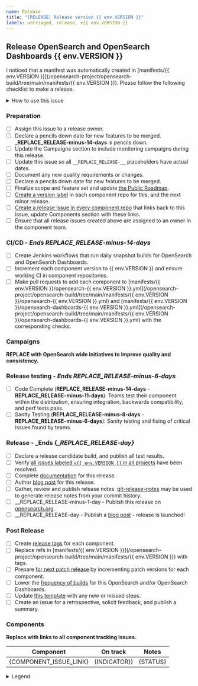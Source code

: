 ```yaml
---
name: Release
title: "[RELEASE] Release version {{ env.VERSION }}"
labels: untriaged, release, v{{ env.VERSION }}
---
```


## Release OpenSearch and OpenSearch Dashboards {{ env.VERSION }}

I noticed that a manifest was automatically created in [manifests/{{ env.VERSION }}](/opensearch-project/opensearch-build/tree/main/manifests/{{ env.VERSION }}). Please follow the following checklist to make a release.

<details><summary>How to use this issue</summary>
<p>

## This Release Issue

This issue captures the state of the OpenSearch release, its assignee is responsible for driving the release. Please contact them or @mention them on this issue for help. There are linked issues on components of the release where individual components can be tracked.

## Release Steps

There are several steps to the release process, these steps are completed as the whole release and components that are behind present risk to the release.  The release owner completes the tasks in this ticket, whereas component owners resolve tasks on their ticket in their repositories.

Steps have completion dates for coordinating efforts between the components of a release; components can start as soon as they are ready far in advance of a future release.

### Component List

To aid in understanding the state of the release there is a table with status indicating each component state. This is updated based on the status of the component issues.

</p>
</details>

### Preparation

- [ ] Assign this issue to a release owner.
- [ ] Declare a pencils down date for new features to be merged. ___REPLACE_RELEASE-minus-14-days__ is pencils down.
- [ ] Update the Campaigns section to include monitoring campaigns during this release. 
- [ ] Update this issue so all `__REPLACE_RELEASE-__` placeholders have actual dates.
- [ ] Document any new quality requirements or changes.
- [ ] Declare a pencils down date for new features to be merged.
- [ ] Finalize scope and feature set and update [the Public Roadmap](https://github.com/orgs/opensearch-project/projects/1).
- [ ] [Create a version label](https://github.com/opensearch-project/opensearch-plugins/blob/main/META.md#create-or-update-labels-in-all-plugin-repos) in each component repo for this, and the next minor release.
- [ ] [Create a release issue in every component repo](https://github.com/opensearch-project/opensearch-build/blob/main/meta/README.md#create-a-release-issue) that links back to this issue, update Components section with these links.
- [ ] Ensure that all release issues created above are assigned to an owner in the component team.

### CI/CD - _Ends __REPLACE_RELEASE-minus-14-days___

- [ ] Create Jenkins workflows that run daily snapshot builds for OpenSearch and OpenSearch Dashboards. 
- [ ] Increment each component version to {{ env.VERSION }} and ensure working CI in component repositories.
- [ ] Make pull requests to add each component to [manifests/{{ env.VERSION }}/opensearch-{{ env.VERSION }}.yml](/opensearch-project/opensearch-build/tree/main/manifests/{{ env.VERSION }}/opensearch-{{ env.VERSION }}.yml) and [manifests/{{ env.VERSION }}/opensearch-dashboards-{{ env.VERSION }}.yml](/opensearch-project/opensearch-build/tree/main/manifests/{{ env.VERSION }}/opensearch-dashboards-{{ env.VERSION }}.yml) with the corresponding checks.

### Campaigns

__REPLACE with OpenSearch wide initiatives to improve quality and consistency.__

### Release testing - _Ends __REPLACE_RELEASE-minus-6-days___

- [ ] Code Complete (__REPLACE_RELEASE-minus-14-days__ - __REPLACE_RELEASE-minus-11-days__): Teams test their component within the distribution, ensuring integration, backwards compatibility, and perf tests pass.
- [ ] Sanity Testing (__REPLACE_RELEASE-minus-8-days__ - __REPLACE_RELEASE-minus-6-days__): Sanity testing and fixing of critical issues found by teams.

### Release - _Ends {__REPLACE_RELEASE-day}_

- [ ] Declare a release candidate build, and publish all test results.
- [ ] Verify [all issues labeled `v{{ env.VERSION }}` in all projects](https://github.com/opensearch-project/project-meta#find-labeled-issues) have been resolved.
- [ ] Complete [documentation](https://github.com/opensearch-project/documentation-website) for this release.
- [ ] Author [blog post](https://github.com/opensearch-project/project-website) for this release.
- [ ] Gather, review and publish release notes. [git-release-notes](https://github.com/ariatemplates/git-release-notes) may be used to generate release notes from your commit history.
- [ ] __REPLACE_RELEASE-minus-1-day - Publish this release on [opensearch.org](https://opensearch.org/downloads.html).
- [ ] __REPLACE_RELEASE-day - Publish a [blog post](https://github.com/opensearch-project/project-website) - release is launched!

### Post Release

- [ ] Create [release tags](https://github.com/opensearch-project/opensearch-build/issues/378#issuecomment-999700848) for each component.
- [ ] Replace refs in [manifests/{{ env.VERSION }}](/opensearch-project/opensearch-build/tree/main/manifests/{{ env.VERSION }}) with tags.
- [ ] Prepare [for next patch release](https://github.com/opensearch-project/opensearch-plugins/blob/main/META.md#increment-a-version-in-every-plugin) by incrementing patch versions for each component.
- [ ] Lower the [frequency of builds](https://github.com/opensearch-project/opensearch-build/pull/1475) for this OpenSearch and/or OpenSearch Dashboards.
- [ ] Update [this template](https://github.com/opensearch-project/opensearch-build/blob/main/.github/ISSUE_TEMPLATE/release_template.md) with any new or missed steps.
- [ ] Create an issue for a retrospective, solicit feedback, and publish a summary.

### Components

__Replace with links to all component tracking issues.__

| Component | On track | Notes |
| --------- | -------- | ----- |
| {COMPONENT_ISSUE_LINK} | {INDICATOR}} | {STATUS} |

<details><summary>Legend</summary>
<p>

| Symbol | Meaning |
| -------- | ---------- |
| :green_circle: | On track with overall release |
| :yellow_circle: | Missed last milestone |
| :red_circle: | Missed multiple milestones |

</p>
</details>
